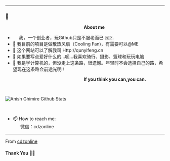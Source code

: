 ***********************************
###  👋

<!--
**anishghimire603/anishghimire603** is a ✨ _special_ ✨ repository because its `README.md` (this file) appears on your GitHub profile.-->
&nbsp;&nbsp;&nbsp;&nbsp;&nbsp;&nbsp;&nbsp;&nbsp;&nbsp;&nbsp;&nbsp;&nbsp;&nbsp;&nbsp;&nbsp;&nbsp;&nbsp;&nbsp;&nbsp;&nbsp;&nbsp;&nbsp;&nbsp;&nbsp;&nbsp;&nbsp;&nbsp;&nbsp;&nbsp;&nbsp;&nbsp;&nbsp;&nbsp;&nbsp;&nbsp;&nbsp;&nbsp;&nbsp;&nbsp;&nbsp;&nbsp;&nbsp;&nbsp;&nbsp;&nbsp;&nbsp;&nbsp;&nbsp;&nbsp;&nbsp;&nbsp;&nbsp;&nbsp;&nbsp;&nbsp;&nbsp;&nbsp;&nbsp;&nbsp;&nbsp;&nbsp;&nbsp;&nbsp;<b>About me</b> <br>
- <img src ="https://s3.amazonaws.com/pix.iemoji.com/images/emoji/apple/ios-12/256/boy-light-skin-tone.png" height= 15px width = 15px> 我，一个创业者，玩Github只是不服老而已 🇳🇵.
- 🔭 我目前的项目是做散热风扇（Cooling Fan)，有需要可以@ME
- 🌱 这个网站可以了解我司 Http://qunyifeng.cn
- 👯 如果要写点爱好什么的…呃…我喜欢骑行、摄影、篮球和玩玩电脑
- 💬 我是学计算机的，但没走上这条路，很遗憾。年轻时不会选择自己的路，希望现在这条路会前途光明！

&nbsp;&nbsp;&nbsp;&nbsp;&nbsp;&nbsp;&nbsp;&nbsp;&nbsp;&nbsp;&nbsp;&nbsp;&nbsp;&nbsp;&nbsp;&nbsp;&nbsp;&nbsp;&nbsp;&nbsp;&nbsp;&nbsp;&nbsp;&nbsp;&nbsp;&nbsp;&nbsp;&nbsp;&nbsp;&nbsp;&nbsp;&nbsp;&nbsp;&nbsp;&nbsp;&nbsp;&nbsp;&nbsp;&nbsp;&nbsp;&nbsp;&nbsp;&nbsp;&nbsp;&nbsp;&nbsp;&nbsp;&nbsp;&nbsp;&nbsp;&nbsp;&nbsp;&nbsp;&nbsp;&nbsp;&nbsp;&nbsp;&nbsp;&nbsp;&nbsp;&nbsp;&nbsp;&nbsp;<b>If you think you can,you can.</b> <br>



</p>



<br />


![Anish Ghimire Github Stats](https://github-readme-stats.vercel.app/api?username=cdzonline&show_icons=true&title_color=fff&icon_color=79ff97&text_color=9f9f9f&bg_color=151515)

<br /> 

- 📫 How to reach me:<br>
&nbsp;&nbsp;&nbsp;&nbsp;&nbsp;&nbsp;微信：cdzonline

*************

From [cdzonline](https://github.com/cdzonline)

#### Thank You 🙏🏼
